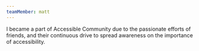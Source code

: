 ```yaml
---
teamMember: matt
---
```


I became a part of Accessible Community due to the passionate efforts of friends, and their continuous drive to spread awareness on the importance of accessibility.
